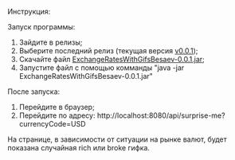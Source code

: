 Инструкция:

Запуск программы:
1) Зайдите в релизы;
2) Выберите последний релиз (текущая версия <a href="https://github.com/SergeyBesaev/ExchangeRatesWithGifsBesaev/releases/tag/v0.0.1">v0.0.1</a>);
3) Скачайте файл <a href="https://github.com/SergeyBesaev/ExchangeRatesWithGifsBesaev/releases/tag/v0.0.1#:~:text=ExchangeRatesWithGifsBesaev-0.0.1.jar">ExchangeRatesWithGifsBesaev-0.0.1.jar</a>;
4) Запустите файл с помощью комманды "java -jar ExchangeRatesWithGifsBesaev-0.0.1.jar"

После запуска:
1) Перейдите в браузер;
2) Перейдите по адресу: http://localhost:8080/api/surprise-me?currencyCode=USD

На странице, в зависимости от ситуации на рынке валют, будет показана случайная rich или broke гифка.
